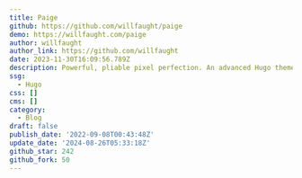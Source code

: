 ```yaml
---
title: Paige
github: https://github.com/willfaught/paige
demo: https://willfaught.com/paige
author: willfaught
author_link: https://github.com/willfaught
date: 2023-11-30T16:09:56.789Z
description: Powerful, pliable pixel perfection. An advanced Hugo theme.
ssg:
  - Hugo
css: []
cms: []
category:
  - Blog
draft: false
publish_date: '2022-09-08T00:43:48Z'
update_date: '2024-08-26T05:33:18Z'
github_star: 242
github_fork: 50
---
```

